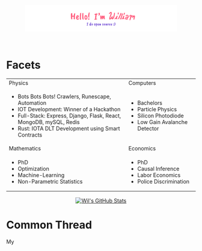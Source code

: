 <p align="center"><a href="https://tsangares.github.io"><img width="80%" alt="Hello, I'm William. I do open source!"
            src="./img/header.png" /></a></p>

<br />

# Facets
<table align="center">
    <tr>
        <td>Physics</td>
        <td>Computers</td>
    </tr>
    <tr>
        <td>
            <ul>
                <li>Bots Bots Bots! Crawlers, Runescape, Automation</li>
                <li>IOT Development: Winner of a Hackathon</li>
                <li>Full-Stack: Express, Django, Flask, React, MongoDB, mySQL, Redis</li>
                <li>Rust: IOTA DLT Development using Smart Contracts</li>
            </ul>
        </td>
        <td>
            <ul>
                <li>Bachelors</li>
                <li>Particle Physics</li>
                <li>Silicon Photodiode</li>
                <li>Low Gain Avalanche Detector</li>
            </ul>
        </td>
    </tr>
    <tr>
        <td>Mathematics</td>
        <td>Economics</td>
    </tr>
    <tr>
        <td>
            <ul>
                <li>PhD</li>
                <li>Optimization</li>
                <li>Machine-Learning</li>
                <li>Non-Parametric Statistics</li>
            </ul>
        </td>
        <td>
            <ul>
                <li>PhD</li>
                <li>Causal Inference</li>
                <li>Labor Economics</li>
                <li>Police Discrimination</li>
            </ul>
        </td>
    </tr>
</table>

<div align="center">
    <a align="center" href="https://github.com/Tsangares">
        <img align="center"
            src="https://github-readme-stats.vercel.app/api?username=Tsangares&show_icons=true&line_height=27&count_private=truetext_color=c9cacc&icon_color=2bbc8a&bg_color=1d1f21"
            alt="Wil's GitHub Stats" />
    </a>
</div>

# Common Thread

My 
